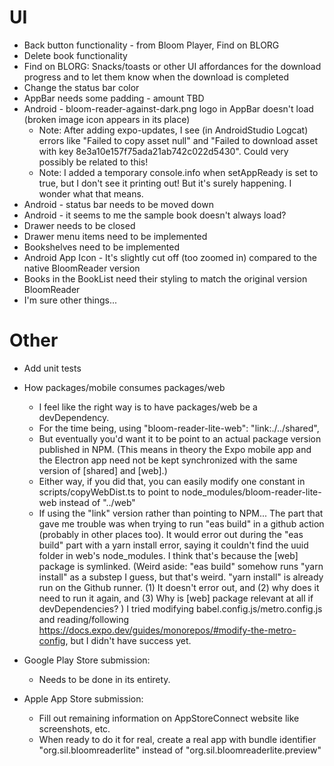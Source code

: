 # UI

-   Back button functionality - from Bloom Player, Find on BLORG
-   Delete book functionality
-   Find on BLORG: Snacks/toasts or other UI affordances for the download progress and to let them know when the download is completed
-   Change the status bar color
-   AppBar needs some padding - amount TBD
-   Android - bloom-reader-against-dark.png logo in AppBar doesn't load (broken image icon appears in its place)
    -   Note: After adding expo-updates, I see (in AndroidStudio Logcat) errors like "Failed to copy asset null" and "Failed to download asset with key 8e3a10e157f75ada21ab742c022d5430". Could very possibly be related to this!
    -   Note: I added a temporary console.info when setAppReady is set to true, but I don't see it printing out! But it's surely happening. I wonder what that means.
-   Android - status bar needs to be moved down
-   Android - it seems to me the sample book doesn't always load?
-   Drawer needs to be closed
-   Drawer menu items need to be implemented
-   Bookshelves need to be implemented
-   Android App Icon - It's slightly cut off (too zoomed in) compared to the native BloomReader version
-   Books in the BookList need their styling to match the original version BloomReader
-   I'm sure other things...

# Other

-   Add unit tests

-   How packages/mobile consumes packages/web

    -   I feel like the right way is to have packages/web be a devDependency.
    -   For the time being, using "bloom-reader-lite-web": "link:./../shared",
    -   But eventually you'd want it to be point to an actual package version published in NPM. (This means in theory the Expo mobile app and the Electron app need not be kept synchronized with the same version of [shared] and [web].)
    -   Either way, if you did that, you can easily modify one constant in scripts/copyWebDist.ts to point to node_modules/bloom-reader-lite-web instead of "../web"
    -   If using the "link" version rather than pointing to NPM...
        The part that gave me trouble was when trying to run "eas build" in a github action (probably in other places too).
        It would error out during the "eas build" part with a yarn install error, saying it couldn't find the uuid folder in web's node_modules. I think that's because the [web] package is symlinked.
        (Weird aside: "eas build" somehow runs "yarn install" as a substep I guess, but that's weird. "yarn install" is already run on the Github runner. (1) It doesn't error out, and (2) why does it need to run it again, and (3) Why is [web] package relevant at all if devDependencies? )
        I tried modifying babel.config.js/metro.config.js and reading/following https://docs.expo.dev/guides/monorepos/#modify-the-metro-config, but I didn't have success yet.

-   Google Play Store submission:

    -   Needs to be done in its entirety.

-   Apple App Store submission:
    -   Fill out remaining information on AppStoreConnect website like screenshots, etc.
    -   When ready to do it for real, create a real app with bundle identifier "org.sil.bloomreaderlite" instead of "org.sil.bloomreaderlite.preview"
